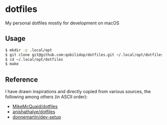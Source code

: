 # dotfiles

My personal dotfiles mostly for development on macOS

## Usage

```bash
$ mkdir -p .local/opt
$ git clone git@github.com:qobilidop/dotfiles.git ~/.local/opt/dotfiles
$ cd ~/.local/opt/dotfiles
$ make
```

## Reference

I have drawn inspirations and directly copied from various sources, the following among others (in ASCII order):

- [MikeMcQuaid/dotfiles](https://github.com/MikeMcQuaid/dotfiles)
- [anishathalye/dotfiles](https://github.com/anishathalye/dotfiles)
- [donnemartin/dev-setup](https://github.com/donnemartin/dev-setup)
